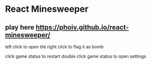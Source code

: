 # React Minesweeper
## play here https://phoiv.github.io/react-minesweeper/

left click to open tile
right click to flag it as bomb

click game status to restart
double click game status to open settings
